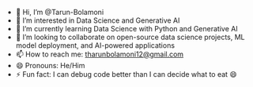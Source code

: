 - 👋 Hi, I’m @Tarun-Bolamoni
- 👀 I’m interested in Data Science and Generative AI
- 🌱 I’m currently learning Data Science with Python and Generative AI
- 💞️ I’m looking to collaborate on open-source data science projects, ML model deployment, and AI-powered applications
- 📫 How to reach me:  tharunbolamoni12@gmail.com
- 😄 Pronouns: He/Him
- ⚡ Fun fact: I can debug code better than I can decide what to eat 😄

<!---
Tarun-Bolamoni/Tarun-Bolamoni is a ✨ special ✨ repository because its `README.md` (this file) appears on your GitHub profile.
You can click the Preview link to take a look at your changes.
--->
